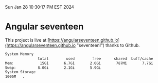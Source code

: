 Sun Jan 28 10:30:17 PM EST 2024

# Angular seventeen


This project is live at [https://angularseventeen.github.io](https://angularseventeen.github.io "seventeen!") thanks to Github.

```bash
System Memory
               total        used        free      shared  buff/cache   available
Mem:            15Gi       6.7Gi       2.0Gi       787Mi       7.7Gi       8.6Gi
Swap:          8.0Gi       2.1Gi       5.9Gi
System Storage
1005M	.
```
```bash
